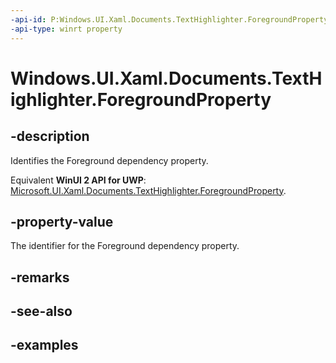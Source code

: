 ```yaml
---
-api-id: P:Windows.UI.Xaml.Documents.TextHighlighter.ForegroundProperty
-api-type: winrt property
---
```


<!-- Property syntax.
public DependencyProperty ForegroundProperty { get; }
-->

# Windows.UI.Xaml.Documents.TextHighlighter.ForegroundProperty

## -description

Identifies the Foreground dependency property.

Equivalent **WinUI 2 API for UWP**: [Microsoft.UI.Xaml.Documents.TextHighlighter.ForegroundProperty](/windows/winui/api/microsoft.ui.xaml.documents.texthighlighter.foregroundproperty).

## -property-value

The identifier for the Foreground dependency property.

## -remarks

## -see-also

## -examples

